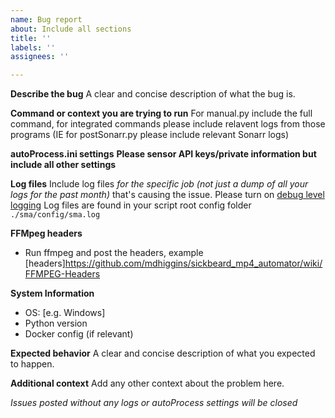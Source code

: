 ```yaml
---
name: Bug report
about: Include all sections
title: ''
labels: ''
assignees: ''

---
```


**Describe the bug**
A clear and concise description of what the bug is.

**Command or context you are trying to run**
For manual.py include the full command, for integrated commands please include relavent logs from those programs (IE for postSonarr.py please include relevant Sonarr logs)

**autoProcess.ini settings**
**Please sensor API keys/private information but include all other settings**

**Log files**
Include log files *for the specific job (not just a dump of all your logs for the past month)* that's causing the issue. Please turn on [debug level logging](https://github.com/mdhiggins/sickbeard_mp4_automator/wiki/Debug-Level-Logging)
Log files are found in your script root config folder `./sma/config/sma.log`

**FFMpeg headers**
 - Run ffmpeg and post the headers, example [headers]https://github.com/mdhiggins/sickbeard_mp4_automator/wiki/FFMPEG-Headers

**System Information**
 - OS: [e.g. Windows]
 - Python version
 - Docker config (if relevant)

**Expected behavior**
A clear and concise description of what you expected to happen.

**Additional context**
Add any other context about the problem here.

*Issues posted without any logs or autoProcess settings will be closed*
